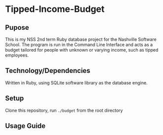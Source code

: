Tipped-Income-Budget
====================

## Pupose
  This is my NSS 2nd term Ruby database project for the Nashville Software School.
The program is run in the Command Line Interface and acts as a budget tailored
for people with unknown or varying income, such as tipped employees.

## Technology/Dependencies
  Written in Ruby, using SQLite software library as the database engine.

## Setup
  Clone this repository, run `./budget` from the root directory

## Usage Guide

